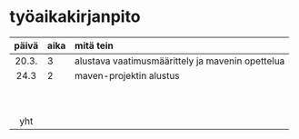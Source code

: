 # työaikakirjanpito

| päivä | aika | mitä tein  |
| :----:|:-----| :-----|
| 20.3. |  3   | alustava vaatimusmäärittely ja mavenin opettelua |
| 24.3  |  2   | maven-projektin alustus |
|       |      |  |
|       |      |  |
|       |      |  |
|       |      |  |
|       |      |  |
|       |      |  |
|       |      |  |
|       |      |  |
|       |      |  |
| yht   |      |  | 
